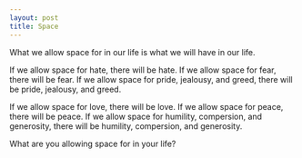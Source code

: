 ```yaml
---
layout: post
title: Space
---
```


What we allow space for in our life is what we will have in our life.

If we allow space for hate, there will be hate. If we allow space for fear, there will be fear. If we allow space for pride, jealousy, and greed, there will be pride, jealousy, and greed.

If we allow space for love, there will be love. If we allow space for peace, there will be peace. If we allow space for humility, compersion, and generosity, there will be humility, compersion, and generosity.

What are you allowing space for in your life?
